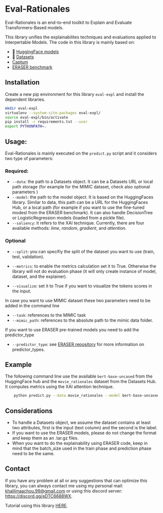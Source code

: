 # Eval-Rationales

Eval-Rationales is an end-to-end toolkit to Explain and Evaluate Transformers-Based models.

This library unifies the explainabilites techniques and evaluations applied to Interpertable Models. The code in this library is mainly based on:
- 🤗 [HuggingFace models](https://huggingface.co/models)
- 🤗 [Datasets](https://huggingface.co/datasets)
- [Captum](https://captum.ai/)
- [ERASER benchmark](https://github.com/successar/Eraser-Benchmark-Baseline-Models/tree/master)

## Installation

Create a new pip environment for this library `eval-expl` and install the dependent libraries.

```bash
mkdir eval-expl
virtualenv --system-site-packages eval-expl/
source eval-expl/bin/activate
pip install -r requirements.txt --user
export PYTHONPATH=.
```
## Usage:

Eval-Rationales is mainly executed on the `predict.py` script and it considers two type of parameters:


### Required: 
- `--data`: the path to a Datasets object. It can be a Datasets URL or local path storage (for example for the MIMIC dataset, check also optional parameters )
- `--model`: the path to the model object. It is based on the HuggingFaces library. Similar to data, this path can be a URL for the HuggingFaces Hub, or a local path (for example if you want to use the fine-tuned modesl from the ERASER benchmark). It can also handle DecisionTree or LogisticRegression models (loaded from a pickle file).
- `--saliency`: it refers to the XAI technique. Currently, there are four available methods: *lime*, *random*, *gradient*, and *attention*.

### Optional
- `--split`: you can specifiy the split of the dataset you want to use (train, test, validation).

- `--metrics`: to enable the metrics calculation set it to True. Otherwise the library will not do evaluation phase (it will only create instance of model, dataset, and the explainer).
- `--visualize`: set it to True if you want to visualize the tokens scores in the input.

In case you want to use MIMIC dataset these two parameters need to be added in the command line
- `--task`: references to the MIMIC task
- `--mimic_path`:  references to the absolute path to the mimic data folder.

If you want to use ERASER pre-trained models you need to add the predictor_type
- `--predictor_type`: see [ERASER repository](https://github.com/successar/Eraser-Benchmark-Baseline-Models/tree/master) for more information on predictor_types.

  
  


## Example
The following command line use the available `bert-base-uncased` from the HuggingFace hub and the `movie_rationales` dataset from the Datasets Hub. It computes metrics using the XAI attention technique.

```bash
    python predict.py --data movie_rationales --model bert-base-uncased --saliency attention
```


## Considerations
- To handle a Datasets object, we assume the dataset contains at least two attributes, first is the input (text column) and the second is the label.
- If you want to use the ERASER models, please do not change the format and keep them as an .tar.gz files.
- When you want to do the explainability using ERASER code, keep in mind that the batch_size used in the train phase and prediction phase need to be the same.

## Contact
If you have any problem at all or any suggestions that can optimize this library, you can always contact me using my personal mail: khalilmaachou.99@gmail.com or using this discord server: https://discord.gg/eDTC6688WX.

Tutorial using this library [HERE](https://youtu.be/3M1MJPhmMQE).
